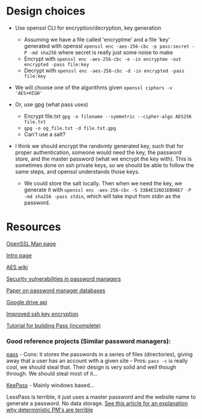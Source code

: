 # Design choices
- Use openssl CLI for encryption/decryption, key generation
    - Assuming we have a file called 'encryptme' and a file 'key' generated with openssl ``openssl enc -aes-256-cbc -p pass:secret -P -md sha256`` where secret is really just some noise to make 
    - Encrypt with ``openssl enc -aes-256-cbc -e -in encryptme -out encrypted -pass file:key``
    - Decrypt with ``openssl enc -aes-256-cbc -d -in encrypted -pass file:key``

- We will choose one of the algorithms given ``openssl ciphers -v 'AES+HIGH'``

- Or, use gpg (what pass uses)
    - Encrypt file.txt ``gpg -o filename --symmetric --cipher-algo AES256 file.txt``
    - ``gpg -o og_file.txt -d file.txt.gpg``
    - Can't use a salt?

- I think we should encrypt the randomly generated key, such that for proper authentication, someone would need the key, the password store, and the master password (what we encrypt the key with). This is sometimes done on ssh private keys, so we should be able to follow the same steps, and openssl understands those keys.
    - We could store the salt locally. Then when we need the key, we generate it with ``openssl enc -aes-256-cbc -S 33B4E326D1EB90E7 -P -md sha256 -pass stdin``, which will take input from stdin as the password.

# Resources

[OpenSSL Man page](https://www.openssl.org/docs/man1.0.1/apps/openssl.html)

[Intro page](https://users.dcc.uchile.cl/~pcamacho/tutorial/crypto/openssl/openssl_intro.html)

[AES wiki](https://en.wikipedia.org/wiki/Advanced_Encryption_Standard)

[Security vulnerabilities in password managers](https://team-sik.org/trent_portfolio/password-manager-apps/)

[Paper on password manager databases](https://www.cs.ox.ac.uk/files/6487/pwvault.pdf)

[Google drive api](https://developers.google.com/drive/)

[Improved ssh key encryption](https://martin.kleppmann.com/2013/05/24/improving-security-of-ssh-private-keys.html)

[Tutorial for building Pass (incomplete)](https://github.com/snaptoken/pass-tutorial)

### Good reference projects (Similar password managers):

[pass](https://www.passwordstore.org/) - Cons: it stores the passwords in a series of files (directories), giving away that a user has an account with a given site - Pros: ``pass -c`` is really cool, we should steal that. Their design is very solid and well though through. We should steal most of it...

[KeePass](https://en.wikipedia.org/wiki/KeePass) - Mainly windows based...

LessPass is terrible, it just uses a master password and the website name to generate a password.
 No data storage. [See this article for an explanation why deterministic PM's are terrible](https://tonyarcieri.com/4-fatal-flaws-in-deterministic-password-managers)
